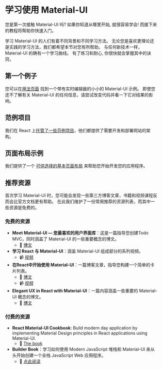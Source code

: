# 学习使用 Material-UI

<p class="description">您是第一次接触 Material-UI 吗? 如果你知道从哪里开始, 就很容易学会! 而接下来的教程将帮助你快速入门。</p>

学习 Material-UI 的人们有着不同背景和不同学习方法。 无论您是喜欢更理论还是实践的学习方法，我们都希望本节对您有所帮助。 与任何新技术一样，Material-UI 的确有一个学习曲线。 有了练习和耐心, 你很快就会掌握其中的诀窍。

## 第一个例子

您可以在[用法页面](/getting-started/usage/#quick-start) 找到一个带有实时编辑器的小小的 Material-UI 示例。 即使您还不了解有关 Material-UI 的任何信息，请尝试改变代码并看一下它对结果的影响。

## 范例项目

我们在 React 上[托管了一些范例项目](/getting-started/example-projects/)，他们都提供了需要开发和部署网站的架构。

## 页面布局示例

我们提供了一个 [可供选择的基本页面布局](/getting-started/page-layout-examples/) 来帮助您开始开发您的应用程序。

## 推荐资源

首次学习 Material-UI 时，您可能会发现一些第三方博客文章，书籍和视频课程反而会比官方文档更有帮助。 在此我们维护了一份常用推荐的资源列表，而其中一些资源是免费的。

### 免费的资源

- **Meet Material-UI — 您最喜欢的用户界面库**：这是一篇指导您创建Todo MVC，同时涵盖了 Material-UI 的一些重要概念的博文。 
  - 📝 [博文](https://medium.freecodecamp.org/meet-your-material-ui-your-new-favorite-user-interface-library-6349a1c88a8c)
- **学习 React 与 Material-UI**：涵盖 Material-UI 组成部分的系列视频。 
  - 📹 [视频](https://www.youtube.com/watch?v=xm4LX5fJKZ8&list=PLcCp4mjO-z98WAu4sd0eVha1g-NMfzHZk)
- **在React中开始使用 Material-UI**：一篇博客文章，指导您构建一个简单的卡片列表。 
  - 📝 [博文](https://medium.com/codingthesmartway-com-blog/getting-started-with-material-ui-for-react-material-design-for-react-364b2688b555)
  - 📹 [视频](https://www.youtube.com/watch?v=PWadEeOuv5o)
- **Elegant UX in React with Material-UI**：一篇内容涵盖一些重要的 Material-UI 概念的博文。 
  - 📝 [博文](https://alligator.io/react/material-ui/)

### 付费的资源

- **React Material-UI Cookbook**: Build modern day application by implementing Material Design principles in React applications using Material-UI. 
  - 📘 [The book](https://www.packtpub.com/application-development/react-material-ui-cookbook)
- **Builder Book**：学习如何使用 Modern JavaScript 堆栈和 Material-UI 来从头开始创建一个全栈 JavaScript Web 应用程序。 
  - 📘 [点此阅读](https://builderbook.org/book)